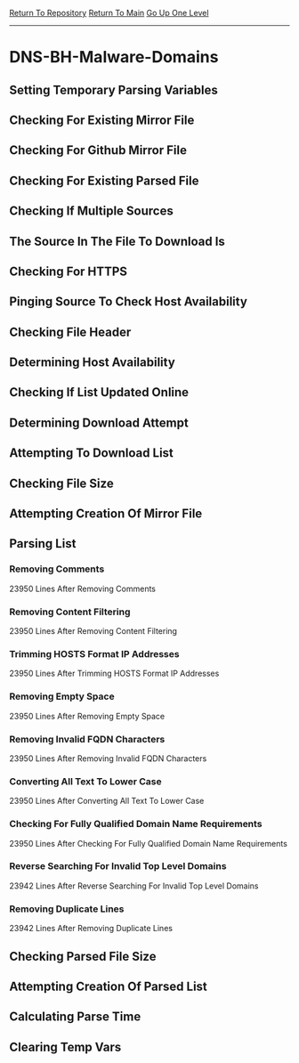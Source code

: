 [Return To Repository](https://github.com/deathbybandaid/piholeparser/)
[Return To Main](https://github.com/deathbybandaid/piholeparser/blob/master/RecentRunLogs/Mainlog.md)
[Go Up One Level](https://github.com/deathbybandaid/piholeparser/blob/master/RecentRunLogs/TopLevelScripts/30-Processing-External-Blacklists.md)
____________________________________
# DNS-BH-Malware-Domains
## Setting Temporary Parsing Variables
## Checking For Existing Mirror File
## Checking For Github Mirror File
## Checking For Existing Parsed File
## Checking If Multiple Sources
## The Source In The File To Download Is
## Checking For HTTPS
## Pinging Source To Check Host Availability
## Checking File Header
## Determining Host Availability
## Checking If List Updated Online
## Determining Download Attempt
## Attempting To Download List
## Checking File Size
## Attempting Creation Of Mirror File
## Parsing List
### Removing Comments
23950 Lines After Removing Comments
### Removing Content Filtering
23950 Lines After Removing Content Filtering
### Trimming HOSTS Format IP Addresses
23950 Lines After Trimming HOSTS Format IP Addresses
### Removing Empty Space
23950 Lines After Removing Empty Space
### Removing Invalid FQDN Characters
23950 Lines After Removing Invalid FQDN Characters
### Converting All Text To Lower Case
23950 Lines After Converting All Text To Lower Case
### Checking For Fully Qualified Domain Name Requirements
23950 Lines After Checking For Fully Qualified Domain Name Requirements
### Reverse Searching For Invalid Top Level Domains
23942 Lines After Reverse Searching For Invalid Top Level Domains
### Removing Duplicate Lines
23942 Lines After Removing Duplicate Lines
## Checking Parsed File Size
## Attempting Creation Of Parsed List
## Calculating Parse Time
## Clearing Temp Vars
